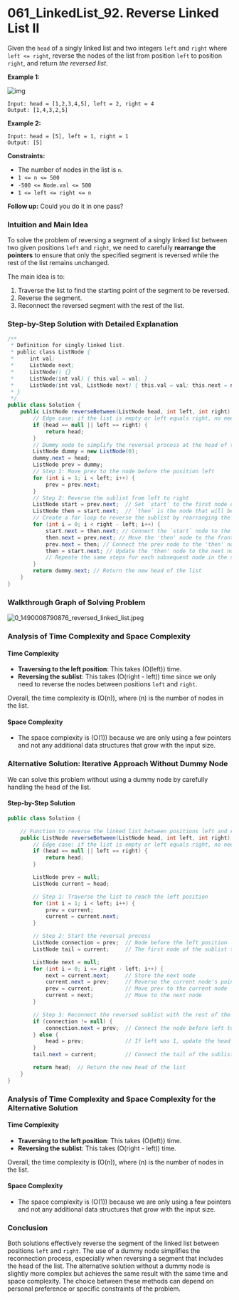 # 061_LinkedList_92. Reverse Linked List II

Given the `head` of a singly linked list and two integers `left` and `right` where `left <= right`, reverse the nodes of the list from position `left` to position `right`, and return *the reversed list*. 

**Example 1:**

![img](https://raw.githubusercontent.com/JedLee6/PublicPicBed/main/uPic/rev2ex2.jpg)

```
Input: head = [1,2,3,4,5], left = 2, right = 4
Output: [1,4,3,2,5]
```

**Example 2:**

```
Input: head = [5], left = 1, right = 1
Output: [5]
```

 

**Constraints:**

- The number of nodes in the list is `n`.
- `1 <= n <= 500`
- `-500 <= Node.val <= 500`
- `1 <= left <= right <= n`

**Follow up:** Could you do it in one pass?



### Intuition and Main Idea

To solve the problem of reversing a segment of a singly linked list between two given positions `left` and `right`, we need to carefully **rearrange the pointers** to ensure that only the specified segment is reversed while the rest of the list remains unchanged. 

The main idea is to:
1. Traverse the list to find the starting point of the segment to be reversed.
2. Reverse the segment.
3. Reconnect the reversed segment with the rest of the list.

### Step-by-Step Solution with Detailed Explanation

```java
/**
 * Definition for singly-linked list.
 * public class ListNode {
 *     int val;
 *     ListNode next;
 *     ListNode() {}
 *     ListNode(int val) { this.val = val; }
 *     ListNode(int val, ListNode next) { this.val = val; this.next = next; }
 * }
 */
public class Solution {
    public ListNode reverseBetween(ListNode head, int left, int right) {
        // Edge case: if the list is empty or left equals right, no need to reverse
        if (head == null || left == right) {
            return head;
        }
        // Dummy node to simplify the reversal process at the head of the list, for example, the head node could be reversed, so a dummy node can help up always find the final correct head code
        ListNode dummy = new ListNode(0);
        dummy.next = head;
        ListNode prev = dummy;
        // Step 1: Move prev to the node before the position left
        for (int i = 1; i < left; i++) {
            prev = prev.next;
        }
        // Step 2: Reverse the sublist from left to right
        ListNode start = prev.next;  // Set `start` to the first node of the sublist that needs to be reversed, `start` node wouldn't change during the iteration
        ListNode then = start.next;  // `then` is the node that will be moved to the front of the sublist during each iteration, so `then` node would change during each iteration
        // Create a for loop to reverse the sublist by rearranging the pointers
        for (int i = 0; i < right - left; i++) {
            start.next = then.next; // Connect the `start` node to the next node of the `then` node
            then.next = prev.next; // Move the 'then' node to the front of the sublist
            prev.next = then; // Connect the prev node to the 'then' node
            then = start.next; // Update the 'then' node to the next node to be reversed in the next iteration
            // Repeate the same steps for each subsequent node in the sublist until the entire segment is reversed
        }
        return dummy.next; // Return the new head of the list
    }
}
```

### Walkthrough Graph of Solving Problem

![0_1490008790876_reversed_linked_list.jpeg](https://raw.githubusercontent.com/JedLee6/PublicPicBed/main/uPic/1490008792563-reversed_linked_list.jpeg)

### Analysis of Time Complexity and Space Complexity

#### Time Complexity

- **Traversing to the left position**: This takes \(O(left)\) time.
- **Reversing the sublist**: This takes \(O(right - left)\) time since we only need to reverse the nodes between positions `left` and `right`.

Overall, the time complexity is \(O(n)\), where \(n\) is the number of nodes in the list.

#### Space Complexity

- The space complexity is \(O(1)\) because we are only using a few pointers and not any additional data structures that grow with the input size.

### Alternative Solution: Iterative Approach Without Dummy Node

We can solve this problem without using a dummy node by carefully handling the head of the list.

#### Step-by-Step Solution

```java
public class Solution {

    // Function to reverse the linked list between positions left and right without dummy node
    public ListNode reverseBetween(ListNode head, int left, int right) {
        // Edge case: if the list is empty or left equals right, no need to reverse
        if (head == null || left == right) {
            return head;
        }

        ListNode prev = null;
        ListNode current = head;

        // Step 1: Traverse the list to reach the left position
        for (int i = 1; i < left; i++) {
            prev = current;
            current = current.next;
        }

        // Step 2: Start the reversal process
        ListNode connection = prev;  // Node before the left position
        ListNode tail = current;     // The first node of the sublist to be reversed

        ListNode next = null;
        for (int i = 0; i <= right - left; i++) {
            next = current.next;     // Store the next node
            current.next = prev;     // Reverse the current node's pointer
            prev = current;          // Move prev to the current node
            current = next;          // Move to the next node
        }

        // Step 3: Reconnect the reversed sublist with the rest of the list
        if (connection != null) {
            connection.next = prev;  // Connect the node before left to the new head of the sublist
        } else {
            head = prev;             // If left was 1, update the head of the list
        }
        tail.next = current;         // Connect the tail of the sublist to the remaining part of the list

        return head;  // Return the new head of the list
    }
}
```

### Analysis of Time Complexity and Space Complexity for the Alternative Solution

#### Time Complexity

- **Traversing to the left position**: This takes \(O(left)\) time.
- **Reversing the sublist**: This takes \(O(right - left)\) time.

Overall, the time complexity is \(O(n)\), where \(n\) is the number of nodes in the list.

#### Space Complexity

- The space complexity is \(O(1)\) because we are only using a few pointers and not any additional data structures that grow with the input size.

### Conclusion

Both solutions effectively reverse the segment of the linked list between positions `left` and `right`. The use of a dummy node simplifies the reconnection process, especially when reversing a segment that includes the head of the list. The alternative solution without a dummy node is slightly more complex but achieves the same result with the same time and space complexity. The choice between these methods can depend on personal preference or specific constraints of the problem.
